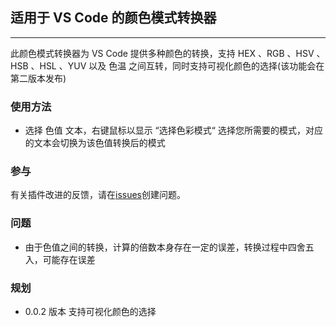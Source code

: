 ## 适用于 VS Code 的颜色模式转换器
---
此颜色模式转换器为 VS Code 提供多种颜色的转换，支持 HEX 、RGB 、HSV 、HSB 、HSL 、YUV 以及 色温 之间互转，同时支持可视化颜色的选择(该功能会在第二版本发布)

### 使用方法
* 选择 色值 文本，右键鼠标以显示 “选择色彩模式“ 选择您所需要的模式，对应的文本会切换为该色值转换后的模式

### 参与
有关插件改进的反馈，请在[issues](https://github.com/JILL1231/color-mode/issues)创建问题。

### 问题
* 由于色值之间的转换，计算的倍数本身存在一定的误差，转换过程中四舍五入，可能存在误差

### 规划
* 0.0.2 版本
支持可视化颜色的选择